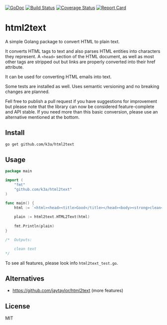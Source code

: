 [![GoDoc](https://godoc.org/github.com/k3a/html2text?status.svg)](https://godoc.org/github.com/k3a/html2text)
[![Build Status](https://travis-ci.org/k3a/html2text.svg?branch=master)](https://travis-ci.org/k3a/html2text)
[![Coverage Status](https://coveralls.io/repos/github/k3a/html2text/badge.svg?branch=master)](https://coveralls.io/github/k3a/html2text?branch=master)
[![Report Card](https://goreportcard.com/badge/github.com/k3a/html2text)](https://goreportcard.com/report/github.com/k3a/html2text)

# html2text

A simple Golang package to convert HTML to plain text.

It converts HTML tags to text and also parses HTML entities into characters they represent.
A `<head>` section of the HTML document, as well as most other tags are stripped out but 
links are properly converted into their href attribute.

It can be used for converting HTML emails into text.

Some tests are installed as well.
Uses semantic versioning and no breaking changes are planned.

Fell free to publish a pull request if you have suggestions for improvement but please note that the library can now be considered feature-complete and API stable. If you need more than this basic conversion, please use an alternative mentioned at the bottom.

## Install
```bash
go get github.com/k3a/html2text
```

## Usage

```go
package main

import (
	"fmt"
	"github.com/k3a/html2text"
)

func main() {
	html := `<html><head><title>Good</title></head><body><strong>clean</strong> text</body>`
	
	plain := html2text.HTML2Text(html)
			  
	fmt.Println(plain)
}

/*	Outputs:

	clean text
*/

```

To see all features, please look info `html2text_test.go`.

## Alternatives
- https://github.com/jaytaylor/html2text (more features)

## License

MIT

